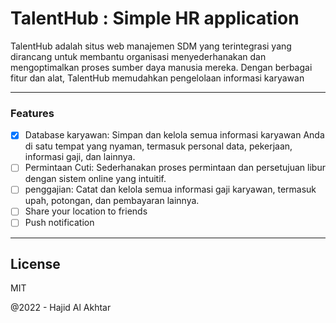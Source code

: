 # TalentHub : Simple HR application

TalentHub adalah situs web manajemen SDM yang terintegrasi yang dirancang untuk membantu organisasi menyederhanakan dan mengoptimalkan proses sumber daya manusia mereka. Dengan berbagai fitur dan alat, TalentHub memudahkan pengelolaan informasi karyawan

___
### Features
- [x] Database karyawan: Simpan dan kelola semua informasi karyawan Anda di satu tempat yang nyaman, termasuk personal data, pekerjaan, informasi gaji, dan lainnya.
- [ ] Permintaan Cuti: Sederhanakan proses permintaan dan persetujuan libur dengan sistem online yang intuitif.
- [ ]  penggajian: Catat dan kelola semua informasi gaji karyawan, termasuk upah, potongan, dan pembayaran lainnya.
- [ ] Share your location to friends
- [ ] Push notification

----
License
----

MIT


@2022 - Hajid Al Akhtar
